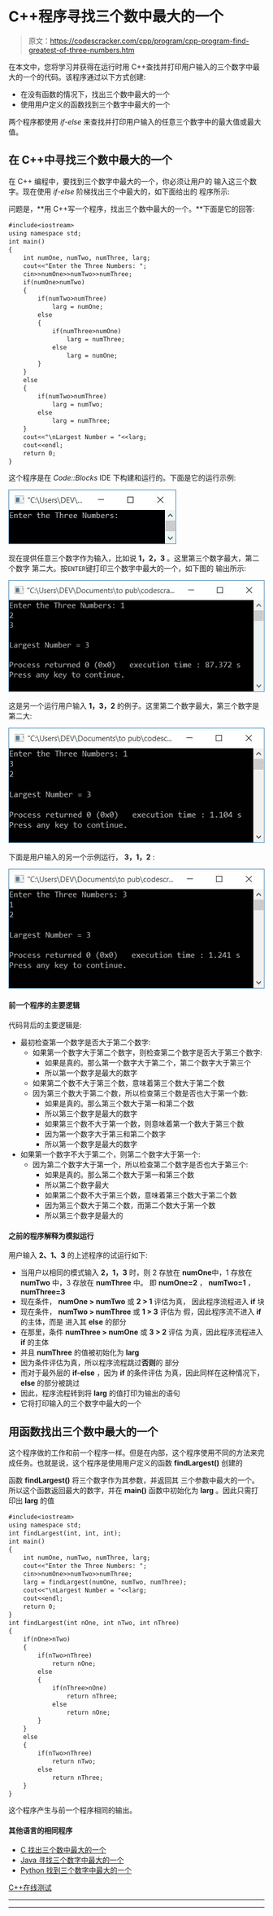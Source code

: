 # C++程序寻找三个数中最大的一个

> 原文：<https://codescracker.com/cpp/program/cpp-program-find-greatest-of-three-numbers.htm>

在本文中，您将学习并获得在运行时用 C++查找并打印用户输入的三个数字中最大的一个的代码。该程序通过以下方式创建:

*   在没有函数的情况下，找出三个数中最大的一个
*   使用用户定义的函数找到三个数字中最大的一个

两个程序都使用 *if-else* 来查找并打印用户输入的任意三个数字中的最大值或最大值。

## 在 C++中寻找三个数中最大的一个

在 C++ 编程中，要找到三个数字中最大的一个，你必须让用户的 输入这三个数字。现在使用 *if-else* 阶梯找出三个中最大的，如下面给出的 程序所示:

问题是，**用 C++写一个程序，找出三个数中最大的一个。**下面是它的回答:

```
#include<iostream>
using namespace std;
int main()
{
    int numOne, numTwo, numThree, larg;
    cout<<"Enter the Three Numbers: ";
    cin>>numOne>>numTwo>>numThree;
    if(numOne>numTwo)
    {
        if(numTwo>numThree)
            larg = numOne;
        else
        {
            if(numThree>numOne)
                larg = numThree;
            else
                larg = numOne;
        }
    }
    else
    {
        if(numTwo>numThree)
            larg = numTwo;
        else
            larg = numThree;
    }
    cout<<"\nLargest Number = "<<larg;
    cout<<endl;
    return 0;
}
```

这个程序是在 *Code::Blocks* IDE 下构建和运行的。下面是它的运行示例:

![C++ program find biggest of three](img/864b20ea3f26f3574b02b39ab676735b.png)

现在提供任意三个数字作为输入，比如说 **1，2，3** 。这里第三个数字最大，第二个数字 第二大。按`ENTER`键打印三个数字中最大的一个，如下图的 输出所示:

![C++ program find largest of three](img/b543d74d9459bed61898959fe3ad26c4.png)

这是另一个运行用户输入 **1，3，2** 的例子。这里第二个数字最大，第三个数字是 第二大:

![C++ program find largest in three](img/ef1f20ed0f32b7f1d7f7d3a07bade6f4.png)

下面是用户输入的另一个示例运行， **3，1，2** :

![find largest of three numbers c++](img/dae5b4df3a06082fca133b6c5ac34cde.png)

#### 前一个程序的主要逻辑

代码背后的主要逻辑是:

*   最初检查第一个数字是否大于第二个数字:
    *   如果第一个数字大于第二个数字，则检查第二个数字是否大于第三个数字:
        *   如果是真的。那么第一个数字大于第二个，第二个数字大于第三个
        *   所以第一个数字是最大的数字
    *   如果第二个数不大于第三个数，意味着第三个数大于第二个数
    *   因为第三个数大于第二个数，所以检查第三个数是否也大于第一个数:
        *   如果是真的。那么第三个数大于第一和第二个数
        *   所以第三个数字是最大的数字
        *   如果第三个数不大于第一个数，则意味着第一个数大于第三个数
        *   因为第一个数字大于第三和第二个数字
        *   所以第一个数字是最大的数字
*   如果第一个数字不大于第二个，则第二个数字大于第一个:
    *   因为第二个数字大于第一个，所以检查第二个数字是否也大于第三个:
        *   如果是真的。那么第二个数大于第一和第三个数
        *   所以第二个数字最大
        *   如果第二个数不大于第三个数，意味着第三个数大于第二个数
        *   因为第三个数大于第二个数，而第二个数大于第一个数
        *   所以第三个数字是最大的

#### 之前的程序解释为模拟运行

用户输入 **2、1、3** 的上述程序的试运行如下:

*   当用户以相同的模式输入 **2，1，3** 时，则 2 存放在 **numOne**中，1 存放在 **numTwo** 中，3 存放在 **numThree** 中。 即 **numOne=2** ， **numTwo=1** ， **numThree=3**
*   现在条件， **numOne > numTwo** 或 **2 > 1** 评估为真， 因此程序流程进入 **if** 块
*   现在条件， **numTwo > numThree** 或 **1 > 3** 评估为 假，因此程序流不进入 **if** 的主体，而是 进入其 **else** 的部分
*   在那里，条件 **numThree > numOne** 或 **3 > 2** 评估 为真，因此程序流程进入 **if** 的主体
*   并且 **numThree** 的值被初始化为 **larg**
*   因为条件评估为真，所以程序流程跳过**否则**的 部分
*   而对于最外层的 **if-else** ，因为 **if** 的条件评估 为真，因此同样在这种情况下， **else** 的部分被跳过
*   因此，程序流程转到将 **larg** 的值打印为输出的语句
*   它将打印输入的三个数字中最大的一个

## 用函数找出三个数中最大的一个

这个程序做的工作和前一个程序一样。但是在内部，这个程序使用不同的方法来完成任务。也就是说，这个程序是使用用户定义的函数 **findLargest()** 创建的

函数 **findLargest()** 将三个数字作为其参数，并返回其 三个参数中最大的一个。所以这个函数返回最大的数字，并在 **main()** 函数中初始化为 **larg** 。因此只需打印出 **larg** 的值

```
#include<iostream>
using namespace std;
int findLargest(int, int, int);
int main()
{
    int numOne, numTwo, numThree, larg;
    cout<<"Enter the Three Numbers: ";
    cin>>numOne>>numTwo>>numThree;
    larg = findLargest(numOne, numTwo, numThree);
    cout<<"\nLargest Number = "<<larg;
    cout<<endl;
    return 0;
}
int findLargest(int nOne, int nTwo, int nThree)
{
    if(nOne>nTwo)
    {
        if(nTwo>nThree)
            return nOne;
        else
        {
            if(nThree>nOne)
                return nThree;
            else
                return nOne;
        }
    }
    else
    {
        if(nTwo>nThree)
            return nTwo;
        else
            return nThree;
    }
}
```

这个程序产生与前一个程序相同的输出。

#### 其他语言的相同程序

*   [C 找出三个数中最大的一个](/c/program/c-program-find-greatest-of-three-numbers.htm)
*   [Java 寻找三个数字中最大的一个](/java/program/java-program-find-largest-of-three-numbers.htm)
*   [Python 找到三个数字中最大的一个](/python/program/python-program-find-largest-of-three-numbers.htm)

[C++在线测试](/exam/showtest.php?subid=3)

* * *

* * *